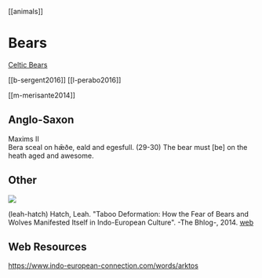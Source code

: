 [[animals]]

# Bears
[Celtic Bears](bears-celtic.md)

[[b-sergent2016]]
[[l-perabo2016]]

[[m-merisante2014]]

## Anglo-Saxon
Maxims II	
Bera sceal on hǣðe, eald and egesfull. (29-30)	The bear must [be] on the heath aged and awesome.


## Other
![](0001.gif)

  (leah-hatch) Hatch, Leah. "Taboo Deformation: How the Fear of Bears and Wolves Manifested Itself in Indo-European Culture". -The Bhlog-, 2014. [web](https://blog.as.uky.edu/thebhlog/?p=96)
  
  ## Web Resources
  https://www.indo-european-connection.com/words/arktos
